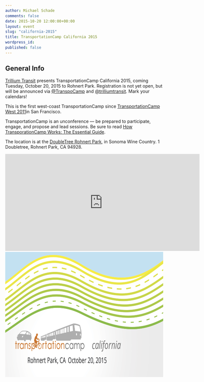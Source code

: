 ```yaml
---
author: Michael Schade
comments: false
date: 2015-10-20 12:00:00+00:00
layout: event
slug: "california-2015"
title: TransportationCamp California 2015
wordpress_id:
published: false
---
```


## General Info

[Trillium Transit](http://trilliumtransit.com/) presents TransportationCamp California 2015, coming Tuesday, October 20, 2015 to Rohnert Park. Registration is not yet open, but will be announced via [@TranspoCamp](https://twitter.com/transpocamp) and [@trilliumtransit](https://twitter.com/trilliumtransit). Mark your calendars!

This is the first west-coast TransportationCamp since [TransportationCamp West 2011](http://transportationcamp.org/events/west/)in San Francisco. 

TransportationCamp is an unconference — be prepared to participate, engage, and propose and lead sessions. Be sure to read [How TransporationCamp Works: The Essential Guide](http://transportationcamp.org/2011/02/how-transportationcamp-works-the-essential-guide/).

The location is at the [DoubleTree Rohnert Park](http://doubletree.hilton.com/Rohnert_Park‎), in Sonoma Wine Country‎. 1 Doubletree, Rohnert Park, CA 94928.

<iframe src="https://www.google.com/maps/embed?pb=!1m14!1m8!1m3!1d100105.16553029949!2d-122.70780200000002!3d38.365495!3m2!1i1024!2i768!4f13.1!3m3!1m2!1s0x0%3A0xdefaa459e9760fd5!2sDoubleTree+by+Hilton+Sonoma+Wine+Country!5e0!3m2!1sen!2sus!4v1434915493016" width="620" height="310" frameborder="0" style="border:0"></iframe>

<img src="tcamp-banner.png" width=800 height=400 >
 